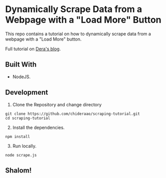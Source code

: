 # Dynamically Scrape Data from a Webpage with a "Load More" Button

This repo contains a tutorial on how to dynamically scrape data from a webpage with a "Load More" button.

Full tutorial on [Dera's blog](https://blog.dhera.dev/how-to-dynamically-scrape-data-from-a-webpage-with-a-load-more-button).

## Built With

- NodeJS.

## Development

1. Clone the Repository and change directory

```
git clone https://github.com/chideraao/scraping-tutorial.git
cd scraping-tutorial
```

2. Install the dependencies.

```
npm install
```

3. Run locally.

```
node scrape.js
```

## Shalom!
